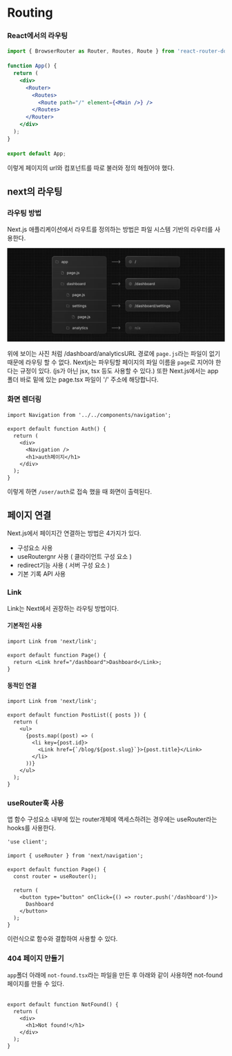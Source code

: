 # Routing

### React에서의 라우팅

```jsx
import { BrowserRouter as Router, Routes, Route } from 'react-router-dom';

function App() {
  return (
    <div>
      <Router>
        <Routes>
          <Route path="/" element={<Main />} />
        </Routes>
      </Router>
    </div>
  );
}

export default App;
```

이렇게 페이지의 url와 컴포넌트를 따로 불러와 정의 해줬어야 했다.

## next의 라우팅

### 라우팅 방법

Next.js 애플리케이션에서 라우트를 정의하는 방법은 파일 시스템 기반의 라우터를 사용한다.

![alt text](./img/route1.png)

위에 보이는 사진 처럼 /dashboard/analyticsURL 경로에 `page.js`라는 파일이 없기 때문에 라우팅 할 수 없다. Nextjs는 파우팅할 페이지의 파일 이름을 `page`로 지어야 한다는 규정이 있다. (js가 아닌 jsx, tsx 등도 사용할 수 있다.) 또한 Next.js에서는 app 폴더 바로 밑에 있는 page.tsx 파일이 '/' 주소에 해당합니다.

### 화면 렌더링

```tsx
import Navigation from '../../components/navigation';

export default function Auth() {
  return (
    <div>
      <Navigation />
      <h1>auth페이지</h1>
    </div>
  );
}
```

이렇게 하면 `/user/auth`로 접속 했을 때 화면이 출력된다.

## 페이지 연결

Next.js에서 페이지간 연결하는 방법은 4가지가 있다.

- 구성요소 사용<Link>
- useRoutergnr 사용 ( 클라이언트 구성 요소 )
- redirect기능 사용 ( 서버 구성 요소 )
- 기본 기록 API 사용

### Link

Link는 Next에서 권장하는 라우팅 방법이다.

#### 기본적인 사용

```tsx
import Link from 'next/link';

export default function Page() {
  return <Link href="/dashboard">Dashboard</Link>;
}
```

#### 동적인 연결

```tsx
import Link from 'next/link';

export default function PostList({ posts }) {
  return (
    <ul>
      {posts.map((post) => (
        <li key={post.id}>
          <Link href={`/blog/${post.slug}`}>{post.title}</Link>
        </li>
      ))}
    </ul>
  );
}
```

### useRouter훅 사용

앱 함수 구성요소 내부에 있는 router개체에 액세스하려는 경우에는 useRouter라는 hooks를 사용한다.

```tsx
'use client';

import { useRouter } from 'next/navigation';

export default function Page() {
  const router = useRouter();

  return (
    <button type="button" onClick={() => router.push('/dashboard')}>
      Dashboard
    </button>
  );
}
```

이런식으로 함수와 결합하여 사용할 수 있다.

### 404 페이지 만들기

`app`폴더 아래에 `not-found.tsx`라는 파일을 만든 후 아래와 같이 사용하면 not-found 페이지를 만들 수 있다.

```tsx

export default function NotFound() {
  return (
    <div>
      <h1>Not found!</h1>
    </div>
  );
}
```
